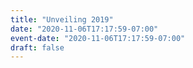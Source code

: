 ```yaml
---
title: "Unveiling 2019"
date: "2020-11-06T17:17:59-07:00"
event-date: "2020-11-06T17:17:59-07:00"
draft: false
---
```

